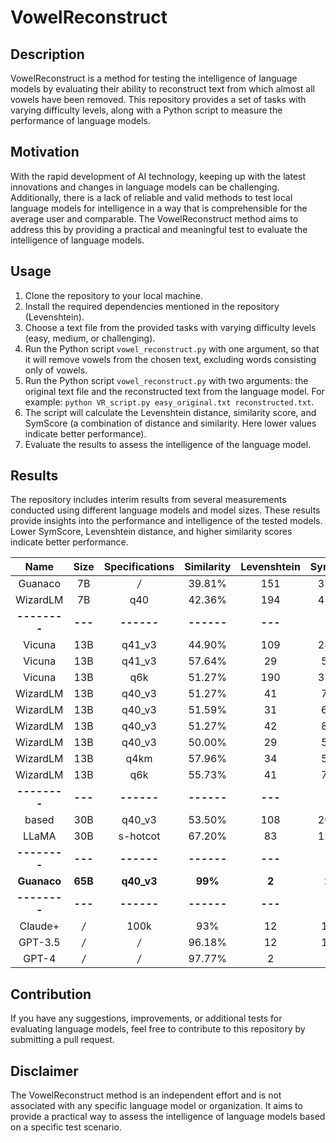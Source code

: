 # VowelReconstruct

## Description
VowelReconstruct is a method for testing the intelligence of language models by evaluating their ability to reconstruct text from which almost all vowels have been removed. This repository provides a set of tasks with varying difficulty levels, along with a Python script to measure the performance of language models.

## Motivation
With the rapid development of AI technology, keeping up with the latest innovations and changes in language models can be challenging. Additionally, there is a lack of reliable and valid methods to test local language models for intelligence in a way that is comprehensible for the average user and comparable. The VowelReconstruct method aims to address this by providing a practical and meaningful test to evaluate the intelligence of language models.

## Usage
1. Clone the repository to your local machine.
2. Install the required dependencies mentioned in the repository (Levenshtein).
3. Choose a text file from the provided tasks with varying difficulty levels (easy, medium, or challenging).
4. Run the Python script `vowel_reconstruct.py` with one argument, so that it will remove vowels from the chosen text, excluding words consisting only of vowels.
5. Run the Python script `vowel_reconstruct.py` with two arguments: the original text file and the reconstructed text from the language model. For example: `python VR_script.py easy_original.txt reconstructed.txt`.
6. The script will calculate the Levenshtein distance, similarity score, and SymScore (a combination of distance and similarity. Here lower values indicate better performance).
7. Evaluate the results to assess the intelligence of the language model.

## Results
The repository includes interim results from several measurements conducted using different language models and model sizes. These results provide insights into the performance and intelligence of the tested models. Lower SymScore, Levenshtein distance, and higher similarity scores indicate better performance.

|     Name     |  Size   | Specifications | Similarity | Levenshtein | SymScore |
|:------------:|:-------:|:--------------:|:----------:|:-----------:|:----------:|
|   Guanaco    |   7B    |      */*       |   39.81%   |     151     |   379.29   |
|   WizardLM   |   7B    |      q40       |   42.36%   |     194     |   457.90   |
| **--------** | **---** |   **------**   | **------** |   **---**   |  **---**   |
|    Vicuna    |   13B   |     q41_v3     |   44.90%   |     109     |   242.76   |
|    Vicuna    |   13B   |     q41_v3     |   57.64%   |     29      |   50.31    |
|    Vicuna    |   13B   |      q6k       |   51.27%   |     190     |   370.82   |
|   WizardLM   |   13B   |     q40_v3     |   51.27%   |     41      |   79.95    |
|   WizardLM   |   13B   |     q40_v3     |   51.59%   |     31      |   60.09    |
|   WizardLM   |   13B   |     q40_v3     |   51.27%   |     42      |   81.92    |
|   WizardLM   |   13B   |     q40_v3     |   50.00%   |     29      |   58.00    |
|   WizardLM   |   13B   |      q4km      |   57.96%   |     34      |   58.64    |
|   WizardLM   |   13B   |      q6k       |   55.73%   |     41      |   73.52    |
| **--------** | **---** |   **------**   | **------** |   **---**   |  **---**   |
|    based     |   30B   |     q40_v3     |   53.50%   |     108     |   201.87   |
|    LLaMA     |   30B   |    s-hotcot    |   67.20%   |     83      |   123.45   |
| **--------** | **---** |   **------**   | **------** |   **---**   |  **---**   |
| **Guanaco**  | **65B** |   **q40_v3**   |  **99%**   |    **2**    |  **2.01**  |
| **--------** | **---** |   **------**   | **------** |   **---**   |  **---**   |
|   Claude+    |   */*   |      100k      |    93%     |     12      |   12.90    |
|   GPT-3.5    |   */*   |      */*       |   96.18%   |     12      |   12.48    |
|    GPT-4     |   */*   |      */*       |   97.77%   |      2      |    2.04    |

## Contribution
If you have any suggestions, improvements, or additional tests for evaluating language models, feel free to contribute to this repository by submitting a pull request.

## Disclaimer
The VowelReconstruct method is an independent effort and is not associated with any specific language model or organization. It aims to provide a practical way to assess the intelligence of language models based on a specific test scenario.
